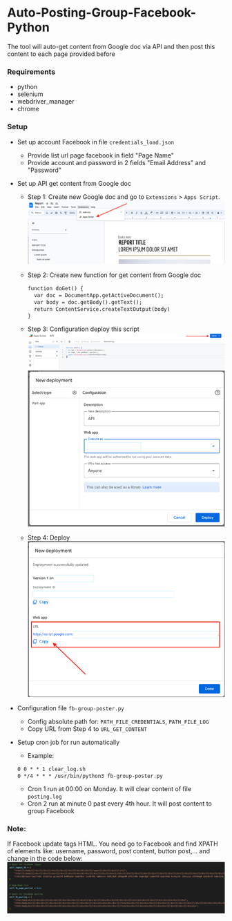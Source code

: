 # Auto-Posting-Group-Facebook-Python
The tool will auto-get content from Google doc via API and then post this content to each page provided before

### Requirements
- python
- selenium
- webdriver_manager
- chrome

### Setup
- Set up account Facebook in file  `credentials_load.json`
  + Provide list url page facebook in field "Page Name"
  + Provide account and password in 2 fields "Email Address" and "Password"

- Set up API get content from Google doc
  + Step 1: Create new Google doc and go to `Extensions` > `Apps Script`.
  ![alt choose Apps Script](./assets/step_1.png "step 1")

  + Step 2: Create new function for get content from Google doc
    ```
    function doGet() {
      var doc = DocumentApp.getActiveDocument();
      var body = doc.getBody().getText();
      return ContentService.createTextOutput(body)
    }
    ```

  + Step 3: Configuration deploy this script
    ![alt create function](./assets/step_2.png "step 3")
    ![alt create function](./assets/step_3.png "step 3")

  + Step 4: Deploy
    ![alt create function](./assets/step_4.png "step 3")

- Configuration file `fb-group-poster.py`
  + Config absolute path for: `PATH_FILE_CREDENTIALS`, `PATH_FILE_LOG`
  + Copy URL from Step 4 to `URL_GET_CONTENT`

- Setup cron job for run automatically
  + Example: 
  ```
  0 0 * * 1 clear_log.sh
  0 */4 * * * /usr/bin/python3 fb-group-poster.py
  ```
  + Cron 1 run at 00:00 on Monday. It will clear content of file `posting.log`
  + Cron 2 run at minute 0 past every 4th hour. It will post content to group Facebook

### Note:
If Facebook update tags HTML. You need go to Facebook and find XPATH of elements like: username, password, post content, button post,... and change in the code below:
![alt tags html](./assets/tag_html.png "tags html")